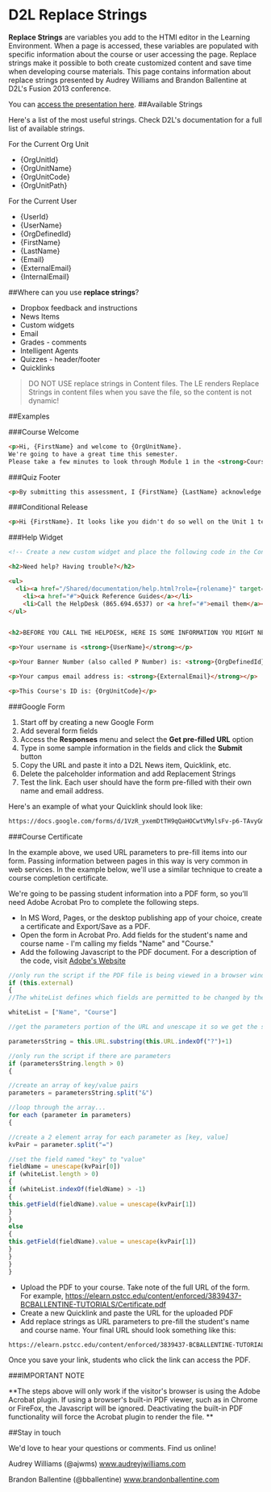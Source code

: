 D2L Replace Strings
=================

**Replace Strings** are variables you add to the HTMl editor in the Learning Environment. When a page is accessed, these variables are populated with specific information about the course or user accessing the page. Replace strings make it possible to both create customized content and save time when developing course materials. This page contains information about replace strings presented by Audrey Williams and Brandon Ballentine at D2L's Fusion 2013 conference.

You can [access the presentation here](http://pscc-ballentine.github.io/D2LReplaceStrings).
##Available Strings

Here's a list of the most useful strings. Check D2L's documentation for a full list of available strings. 
 	  
For the Current	Org Unit

* {OrgUnitId}
* {OrgUnitName}
* {OrgUnitCode}
* {OrgUnitPath}
 	  
For the Current	User

* {UserId}
* {UserName}
* {OrgDefinedId}
* {FirstName}
* {LastName}
* {Email}
* {ExternalEmail}
* {InternalEmail}
 
##Where can you use **replace strings**?

* Dropbox feedback and instructions
* News Items
* Custom widgets
* Email
* Grades - comments
* Intelligent Agents
* Quizzes - header/footer
* Quicklinks

> DO NOT USE replace strings in Content files. The LE renders Replace Strings in content files when you save the file, so the content is not dynamic!

##Examples

###Course Welcome

`````html
<p>Hi, {FirstName} and welcome to {OrgUnitName}. 
We're going to have a great time this semester. 
Please take a few minutes to look through Module 1 in the <strong>Course Content</strong> area, where you'll find the Syllabus and Course Schedule.</p>
`````

###Quiz Footer

`````html
<p>By submitting this assessment, I {FirstName} {LastName} acknowledge that I have read and complied by the academic honesty policy contained in the Content section of this course.</p>
`````

###Conditional Release

````html
<p>Hi {FirstName}. It looks like you didn't do so well on the Unit 1 test. For the next exam, you may want to spend some additional time looking at the <strong>Study Guide</strong> and <strong>Practice Test</strong>. Please get in touch if you have any questions!</p> 
````

###Help Widget

````html
<!-- Create a new custom widget and place the following code in the Content area -->

<h2>Need help? Having trouble?</h2>

<ul>
  <li><a href="/Shared/documentation/help.html?role={rolename}" target="_blank">Online Help</a></li>
	<li><a href="#">Quick Reference Guides</a></li>
	<li>Call the HelpDesk (865.694.6537) or <a href="#">email them</a></li>
</ul>


<h2>BEFORE YOU CALL THE HELPDESK, HERE IS SOME INFORMATION YOU MIGHT NEED:</h2>

<p>Your username is <strong>{UserName}</strong></p>

<p>Your Banner Number (also called P Number) is: <strong>{OrgDefinedId}</strong></p>

<p>Your campus email address is: <strong>{ExternalEmail}</strong></p>

<p>This Course's ID is: {OrgUnitCode}</p>

````

###Google Form

1. Start off by creating a new Google Form
2. Add several form fields
3. Access the **Responses** menu and select the **Get pre-filled URL** option
4. Type in some sample information in the fields and click the **Submit** button
5. Copy the URL and paste it into a D2L News item, Quicklink, etc. 
6. Delete the palceholder information and add Replacement Strings
7. Test the link. Each user should have the form pre-filled with their own name and email address.

Here's an example of what your Quicklink should look like:

````html
https://docs.google.com/forms/d/1VzR_yxemDtTH9qQaHOCwtVMylsFv-p6-TAvyGmOgkLY/viewform?entry.1860738625={FirstName}&entry.2039771014={LastName}
````

###Course Certificate

In the example above, we used URL parameters to pre-fill items into our form. Passing information between pages in this way is very common in web services. In the example below, we'll use a similar technique to create a course completion certificate. 

We're going to be passing student information into a PDF form, so you'll need Adobe Acrobat Pro to complete the following steps.

* In MS Word, Pages, or the desktop publishing app of your choice, create a certificate and Export/Save as a PDF.
* Open the form in Acrobat Pro. Add fields for the student's name and course name - I'm calling my fields "Name" and "Course."
* Add the following Javascript to the PDF document. For a description of the code, visit [Adobe's Website](http://blogs.adobe.com/pdfdevjunkie/2009/12/populating_pdf_form_fields_fro.html)

````javascript
//only run the script if the PDF file is being viewed in a browser window
if (this.external)
{
//The whiteList defines which fields are permitted to be changed by the URL.

whiteList = ["Name", "Course"]

//get the parameters portion of the URL and unescape it so we get the spaces and punctuation back

parametersString = this.URL.substring(this.URL.indexOf("?")+1)

//only run the script if there are parameters
if (parametersString.length > 0)
{

//create an array of key/value pairs
parameters = parametersString.split("&")

//loop through the array...
for each (parameter in parameters)
{

//create a 2 element array for each parameter as [key, value]
kvPair = parameter.split("=")

//set the field named "key" to "value"
fieldName = unescape(kvPair[0])
if (whiteList.length > 0)
{
if (whiteList.indexOf(fieldName) > -1)
{
this.getField(fieldName).value = unescape(kvPair[1])
}
}
else
{
this.getField(fieldName).value = unescape(kvPair[1])
}
}
}
}
````
* Upload the PDF to your course. Take note of the full URL of the form. For example, https://elearn.pstcc.edu/content/enforced/3839437-BCBALLENTINE-TUTORIALS/Certificate.pdf
* Create a new Quicklink and paste the URL for the uploaded PDF
* Add replace strings as URL parameters to pre-fill the student's name and course name. Your final URL should look something like this:

````html
https://elearn.pstcc.edu/content/enforced/3839437-BCBALLENTINE-TUTORIALS/Certificate.pdf?Name={FirstName}%20{LastName}&Course={OrgUnitName}
````

Once you save your link, students who click the link can access the PDF.

###IMPORTANT NOTE

**The steps above will only work if the visitor's browser is using the Adobe Acrobat plugin. If using a browser's built-in PDF viewer, such as in Chrome or FireFox, the Javascript will be ignored. Deactivating the built-in PDF functionality will force the Acrobat plugin to render the file. **

##Stay in touch

We'd love to hear your questions or comments. Find us online!

Audrey Williams (@ajwms)
www.audreyjwilliams.com

Brandon Ballentine (@bballentine)
www.brandonballentine.com
